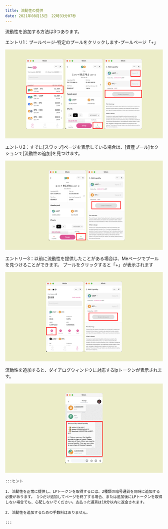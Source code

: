```yaml
---
title: 流動性の提供
date: 2021年08月15日　22時33分07秒
---
```


流動性を追加する方法は3つあります。

エントリ1：プールページ-特定のプールをクリックします-プールページ「+」

![](../assets/add-liquidity-p1.png)

エントリ2：すでに[スワップ]ページを表示している場合は、[資産プール]セクションで[流動性の追加]を見つけます。

![](../assets/add-liquidity-p2.png)

エントリー3：以前に流動性を提供したことがある場合は、Meページでプールを見つけることができます。  プールをクリックすると「+」が表示されます

![](../assets/add-liquidity-p3.png)

流動性を追加すると、ダイアログウィンドウに対応するlpトークンが表示されます。

![](../assets/add-liquidity-p4.png)

````mdx-code-block
:::ヒント

1. 流動性を正常に提供し、LPトークンを取得するには、2種類の暗号通貨を同時に追加する必要があります。 1つだけ追加してページを終了する場合、または追加後にLPトークンを取得しない場合でも、心配しないでください。支払った通貨は10分以内に返金されます。

2. 流動性を追加するための手数料はありません。

:::
````
